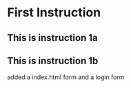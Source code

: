 # First Instruction

## This is instruction 1a
## This is instruction 1b

added a index.html form and a login form